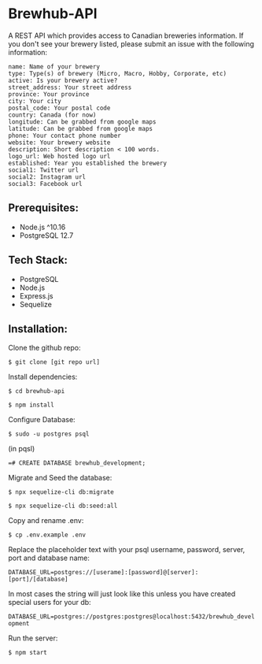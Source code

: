 # Brewhub-API

A REST API which provides access to Canadian breweries information. If you don't see your brewery listed, please submit an issue with the following information:

    name: Name of your brewery
    type: Type(s) of brewery (Micro, Macro, Hobby, Corporate, etc)
    active: Is your brewery active?
    street_address: Your street address 
    province: Your province
    city: Your city
    postal_code: Your postal code
    country: Canada (for now)
    longitude: Can be grabbed from google maps
    latitude: Can be grabbed from google maps
    phone: Your contact phone number 
    website: Your brewery website
    description: Short description < 100 words.
    logo_url: Web hosted logo url
    established: Year you established the brewery
    social1: Twitter url
    social2: Instagram url
    social3: Facebook url

## Prerequisites:

 * Node.js ^10.16
 * PostgreSQL 12.7

## Tech Stack:

 * PostgreSQL
 * Node.js
 * Express.js
 * Sequelize

## Installation:

Clone the github repo:

`$ git clone [git repo url]`

Install dependencies:

`$ cd brewhub-api`

`$ npm install`

Configure Database:

`$ sudo -u postgres psql`

(in pqsl)

`=# CREATE DATABASE brewhub_development;`

Migrate and Seed the database:

`$ npx sequelize-cli db:migrate`

`$ npx sequelize-cli db:seed:all`

Copy and rename .env:

`$ cp .env.example .env`

Replace the placeholder text with your psql username, password, server, port and database name:

`DATABASE_URL=postgres://[userame]:[password]@[server]:[port]/[database]`

In most cases the string will just look like this unless you have created special users for your db:

`DATABASE_URL=postgres://postgres:postgres@localhost:5432/brewhub_development`

Run the server:

`$ npm start`


